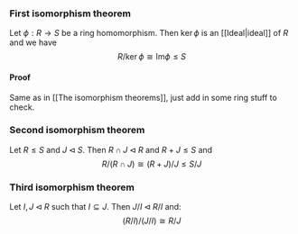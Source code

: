 ### First isomorphism theorem
Let $\phi :R\to S$ be a ring homomorphism. Then $\ker\phi$ is an [[Ideal|ideal]] of $R$ and we have $$R/\ker \phi\cong \mathrm{Im} \phi\leq S$$
#### Proof
Same as in [[The isomorphism theorems]], just add in some ring stuff to check.
### Second isomorphism theorem
Let $R\leq S$ and $J\triangleleft S$. Then $R\cap J\triangleleft R$ and $R+J\leq S$ and
$$R/(R\cap J)\cong (R+J)/J\leq S/J$$
### Third isomorphism theorem
Let $I,J\triangleleft R$ such that $I\subseteq J$. Then $J/I\triangleleft R/I$ and:
$$(R/I)/(J/I)\cong R/J$$
